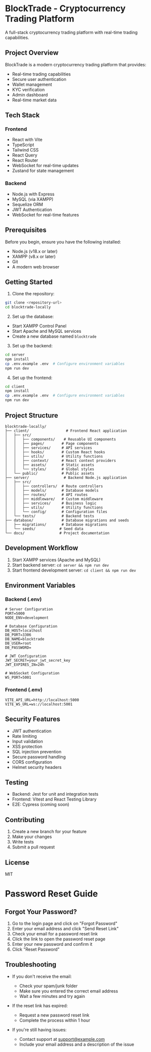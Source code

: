 # BlockTrade - Cryptocurrency Trading Platform

A full-stack cryptocurrency trading platform with real-time trading capabilities.

## Project Overview

BlockTrade is a modern cryptocurrency trading platform that provides:
- Real-time trading capabilities
- Secure user authentication
- Wallet management
- KYC verification
- Admin dashboard
- Real-time market data

## Tech Stack

### Frontend
- React with Vite
- TypeScript
- Tailwind CSS
- React Query
- React Router
- WebSocket for real-time updates
- Zustand for state management

### Backend
- Node.js with Express
- MySQL (via XAMPP)
- Sequelize ORM
- JWT Authentication
- WebSocket for real-time features

## Prerequisites

Before you begin, ensure you have the following installed:
- Node.js (v18.x or later)
- XAMPP (v8.x or later)
- Git
- A modern web browser

## Getting Started

1. Clone the repository:
```bash
git clone <repository-url>
cd blocktrade-locally
```

2. Set up the database:
- Start XAMPP Control Panel
- Start Apache and MySQL services
- Create a new database named `blocktrade`

3. Set up the backend:
```bash
cd server
npm install
cp .env.example .env  # Configure environment variables
npm run dev
```

4. Set up the frontend:
```bash
cd client
npm install
cp .env.example .env  # Configure environment variables
npm run dev
```

## Project Structure

```
blocktrade-locally/
├── client/                 # Frontend React application
│   ├── src/
│   │   ├── components/    # Reusable UI components
│   │   ├── pages/        # Page components
│   │   ├── services/     # API services
│   │   ├── hooks/        # Custom React hooks
│   │   ├── utils/        # Utility functions
│   │   ├── context/      # React context providers
│   │   ├── assets/       # Static assets
│   │   └── styles/       # Global styles
│   └── public/           # Public assets
├── server/                # Backend Node.js application
│   ├── src/
│   │   ├── controllers/  # Route controllers
│   │   ├── models/       # Database models
│   │   ├── routes/       # API routes
│   │   ├── middleware/   # Custom middleware
│   │   ├── services/     # Business logic
│   │   ├── utils/        # Utility functions
│   │   └── config/       # Configuration files
│   └── tests/            # Backend tests
├── database/             # Database migrations and seeds
│   ├── migrations/       # Database migrations
│   └── seeds/           # Seed data
└── docs/                # Project documentation
```

## Development Workflow

1. Start XAMPP services (Apache and MySQL)
2. Start backend server: `cd server && npm run dev`
3. Start frontend development server: `cd client && npm run dev`

## Environment Variables

### Backend (.env)
```env
# Server Configuration
PORT=5000
NODE_ENV=development

# Database Configuration
DB_HOST=localhost
DB_PORT=3306
DB_NAME=blocktrade
DB_USER=root
DB_PASSWORD=

# JWT Configuration
JWT_SECRET=your_jwt_secret_key
JWT_EXPIRES_IN=24h

# WebSocket Configuration
WS_PORT=5001
```

### Frontend (.env)
```env
VITE_API_URL=http://localhost:5000
VITE_WS_URL=ws://localhost:5001
```

## Security Features

- JWT authentication
- Rate limiting
- Input validation
- XSS protection
- SQL injection prevention
- Secure password handling
- CORS configuration
- Helmet security headers

## Testing

- Backend: Jest for unit and integration tests
- Frontend: Vitest and React Testing Library
- E2E: Cypress (coming soon)

## Contributing

1. Create a new branch for your feature
2. Make your changes
3. Write tests
4. Submit a pull request

## License

MIT 
# Password Reset Guide

## Forgot Your Password?

1. Go to the login page and click on "Forgot Password"
2. Enter your email address and click "Send Reset Link"
3. Check your email for a password reset link
4. Click the link to open the password reset page
5. Enter your new password and confirm it
6. Click "Reset Password"

## Troubleshooting

- If you don't receive the email:
  - Check your spam/junk folder
  - Make sure you entered the correct email address
  - Wait a few minutes and try again

- If the reset link has expired:
  - Request a new password reset link
  - Complete the process within 1 hour

- If you're still having issues:
  - Contact support at support@example.com
  - Include your email address and a description of the issue